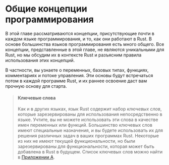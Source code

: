 # Общие концепции программирования

В этой главе рассматриваются концепции, присутствующие почти в каждом языке программирования, и то, как они работают в Rust. В основе большинства языков программирования есть много общего. Все концепции, представленные в этой главе, не являются уникальными для Rust, но мы обсудим их в контексте Rust и разъясним правила использования этих концепций.

В частности, вы узнаете о переменных, базовых типах, функциях, комментариях и потоке управления. Эти основы будут встречаться потом в каждой программе Rust, и их раннее освоение даст вам прочную основу для старта.

> #### Ключевые слова
>
> Как и в других языках, язык Rust содержит набор *ключевых слов*, которые зарезервированы для использования непосредственно в языке. Учтите, вы не можете использовать эти слова в качестве имен переменных или функций. Большинство ключевых слов имеют специальные назначения, и вы будете использовать их для решения различных задач в ваших программах Rust. Некоторые из них не имеют текущей функциональности, но были зарезервированы для функциональности, которая может быть добавлена в Rust в будущем. Список ключевых слов можно найти в [Приложении A].


[Приложении A]: appendix-01-keywords.md